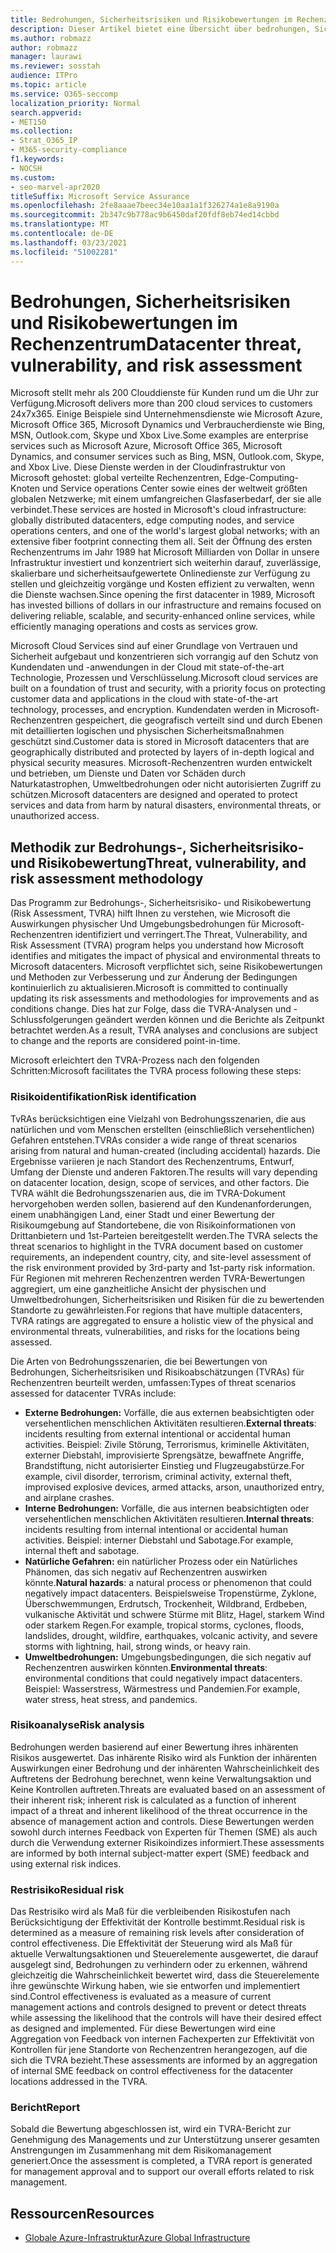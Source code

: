 ```yaml
---
title: Bedrohungen, Sicherheitsrisiken und Risikobewertungen im Rechenzentrum
description: Dieser Artikel bietet eine Übersicht über bedrohungen, Sicherheitsrisiken und Risikobewertungen im Rechenzentrum in Microsoft 365.
ms.author: robmazz
author: robmazz
manager: laurawi
ms.reviewer: sosstah
audience: ITPro
ms.topic: article
ms.service: O365-seccomp
localization_priority: Normal
search.appverid:
- MET150
ms.collection:
- Strat_O365_IP
- M365-security-compliance
f1.keywords:
- NOCSH
ms.custom:
- seo-marvel-apr2020
titleSuffix: Microsoft Service Assurance
ms.openlocfilehash: 2fe8aaae7beec34e10aa1a1f326274a1e8a9190a
ms.sourcegitcommit: 2b347c9b778ac9b6450daf20fdf8eb74ed14cbbd
ms.translationtype: MT
ms.contentlocale: de-DE
ms.lasthandoff: 03/23/2021
ms.locfileid: "51002281"
---
```

# <a name="datacenter-threat-vulnerability-and-risk-assessment"></a><span data-ttu-id="8e5ba-103">Bedrohungen, Sicherheitsrisiken und Risikobewertungen im Rechenzentrum</span><span class="sxs-lookup"><span data-stu-id="8e5ba-103">Datacenter threat, vulnerability, and risk assessment</span></span>

<span data-ttu-id="8e5ba-104">Microsoft stellt mehr als 200 Clouddienste für Kunden rund um die Uhr zur Verfügung.</span><span class="sxs-lookup"><span data-stu-id="8e5ba-104">Microsoft delivers more than 200 cloud services to customers 24x7x365.</span></span> <span data-ttu-id="8e5ba-105">Einige Beispiele sind Unternehmensdienste wie Microsoft Azure, Microsoft Office 365, Microsoft Dynamics und Verbraucherdienste wie Bing, MSN, Outlook.com, Skype und Xbox Live.</span><span class="sxs-lookup"><span data-stu-id="8e5ba-105">Some examples are enterprise services such as Microsoft Azure, Microsoft Office 365, Microsoft Dynamics, and consumer services such as Bing, MSN, Outlook.com, Skype, and Xbox Live.</span></span> <span data-ttu-id="8e5ba-106">Diese Dienste werden in der Cloudinfrastruktur von Microsoft gehostet: global verteilte Rechenzentren, Edge-Computing-Knoten und Service operations Center sowie eines der weltweit größten globalen Netzwerke; mit einem umfangreichen Glasfaserbedarf, der sie alle verbindet.</span><span class="sxs-lookup"><span data-stu-id="8e5ba-106">These services are hosted in Microsoft's cloud infrastructure: globally distributed datacenters, edge computing nodes, and service operations centers, and one of the world's largest global networks; with an extensive fiber footprint connecting them all.</span></span> <span data-ttu-id="8e5ba-107">Seit der Öffnung des ersten Rechenzentrums im Jahr 1989 hat Microsoft Milliarden von Dollar in unsere Infrastruktur investiert und konzentriert sich weiterhin darauf, zuverlässige, skalierbare und sicherheitsaufgewertete Onlinedienste zur Verfügung zu stellen und gleichzeitig vorgänge und Kosten effizient zu verwalten, wenn die Dienste wachsen.</span><span class="sxs-lookup"><span data-stu-id="8e5ba-107">Since opening the first datacenter in 1989, Microsoft has invested billions of dollars in our infrastructure and remains focused on delivering reliable, scalable, and security-enhanced online services, while efficiently managing operations and costs as services grow.</span></span>

<span data-ttu-id="8e5ba-108">Microsoft Cloud Services sind auf einer Grundlage von Vertrauen und Sicherheit aufgebaut und konzentrieren sich vorrangig auf den Schutz von Kundendaten und -anwendungen in der Cloud mit state-of-the-art Technologie, Prozessen und Verschlüsselung.</span><span class="sxs-lookup"><span data-stu-id="8e5ba-108">Microsoft cloud services are built on a foundation of trust and security, with a priority focus on protecting customer data and applications in the cloud with state-of-the-art technology, processes, and encryption.</span></span> <span data-ttu-id="8e5ba-109">Kundendaten werden in Microsoft-Rechenzentren gespeichert, die geografisch verteilt sind und durch Ebenen mit detaillierten logischen und physischen Sicherheitsmaßnahmen geschützt sind.</span><span class="sxs-lookup"><span data-stu-id="8e5ba-109">Customer data is stored in Microsoft datacenters that are geographically distributed and protected by layers of in-depth logical and physical security measures.</span></span> <span data-ttu-id="8e5ba-110">Microsoft-Rechenzentren wurden entwickelt und betrieben, um Dienste und Daten vor Schäden durch Naturkatastrophen, Umweltbedrohungen oder nicht autorisierten Zugriff zu schützen.</span><span class="sxs-lookup"><span data-stu-id="8e5ba-110">Microsoft datacenters are designed and operated to protect services and data from harm by natural disasters, environmental threats, or unauthorized access.</span></span>

## <a name="threat-vulnerability-and-risk-assessment-methodology"></a><span data-ttu-id="8e5ba-111">Methodik zur Bedrohungs-, Sicherheitsrisiko- und Risikobewertung</span><span class="sxs-lookup"><span data-stu-id="8e5ba-111">Threat, vulnerability, and risk assessment methodology</span></span>

<span data-ttu-id="8e5ba-112">Das Programm zur Bedrohungs-, Sicherheitsrisiko- und Risikobewertung (Risk Assessment, TVRA) hilft Ihnen zu verstehen, wie Microsoft die Auswirkungen physischer Und Umgebungsbedrohungen für Microsoft-Rechenzentren identifiziert und verringert.</span><span class="sxs-lookup"><span data-stu-id="8e5ba-112">The Threat, Vulnerability, and Risk Assessment (TVRA) program helps you understand how Microsoft identifies and mitigates the impact of physical and environmental threats to Microsoft datacenters.</span></span> <span data-ttu-id="8e5ba-113">Microsoft verpflichtet sich, seine Risikobewertungen und Methoden zur Verbesserung und zur Änderung der Bedingungen kontinuierlich zu aktualisieren.</span><span class="sxs-lookup"><span data-stu-id="8e5ba-113">Microsoft is committed to continually updating its risk assessments and methodologies for improvements and as conditions change.</span></span> <span data-ttu-id="8e5ba-114">Dies hat zur Folge, dass die TVRA-Analysen und -Schlussfolgerungen geändert werden können und die Berichte als Zeitpunkt betrachtet werden.</span><span class="sxs-lookup"><span data-stu-id="8e5ba-114">As a result, TVRA analyses and conclusions are subject to change and the reports are considered point-in-time.</span></span>

<span data-ttu-id="8e5ba-115">Microsoft erleichtert den TVRA-Prozess nach den folgenden Schritten:</span><span class="sxs-lookup"><span data-stu-id="8e5ba-115">Microsoft facilitates the TVRA process following these steps:</span></span>

### <a name="risk-identification"></a><span data-ttu-id="8e5ba-116">Risikoidentifikation</span><span class="sxs-lookup"><span data-stu-id="8e5ba-116">Risk identification</span></span>

<span data-ttu-id="8e5ba-117">TvRAs berücksichtigen eine Vielzahl von Bedrohungsszenarien, die aus natürlichen und vom Menschen erstellten (einschließlich versehentlichen) Gefahren entstehen.</span><span class="sxs-lookup"><span data-stu-id="8e5ba-117">TVRAs consider a wide range of threat scenarios arising from natural and human-created (including accidental) hazards.</span></span> <span data-ttu-id="8e5ba-118">Die Ergebnisse variieren je nach Standort des Rechenzentrums, Entwurf, Umfang der Dienste und anderen Faktoren.</span><span class="sxs-lookup"><span data-stu-id="8e5ba-118">The results will vary depending on datacenter location, design, scope of services, and other factors.</span></span> <span data-ttu-id="8e5ba-119">Die TVRA wählt die Bedrohungsszenarien aus, die im TVRA-Dokument hervorgehoben werden sollen, basierend auf den Kundenanforderungen, einem unabhängigen Land, einer Stadt und einer Bewertung der Risikoumgebung auf Standortebene, die von Risikoinformationen von Drittanbietern und 1st-Parteien bereitgestellt werden.</span><span class="sxs-lookup"><span data-stu-id="8e5ba-119">The TVRA selects the threat scenarios to highlight in the TVRA document based on customer requirements, an independent country, city, and site-level assessment of the risk environment provided by 3rd-party and 1st-party risk information.</span></span> <span data-ttu-id="8e5ba-120">Für Regionen mit mehreren Rechenzentren werden TVRA-Bewertungen aggregiert, um eine ganzheitliche Ansicht der physischen und Umweltbedrohungen, Sicherheitsrisiken und Risiken für die zu bewertenden Standorte zu gewährleisten.</span><span class="sxs-lookup"><span data-stu-id="8e5ba-120">For regions that have multiple datacenters, TVRA ratings are aggregated to ensure a holistic view of the physical and environmental threats, vulnerabilities, and risks for the locations being assessed.</span></span>

<span data-ttu-id="8e5ba-121">Die Arten von Bedrohungsszenarien, die bei Bewertungen von Bedrohungen, Sicherheitsrisiken und Risikoabschätzungen (TVRAs) für Rechenzentren beurteilt werden, umfassen:</span><span class="sxs-lookup"><span data-stu-id="8e5ba-121">Types of threat scenarios assessed for datacenter TVRAs include:</span></span>

- <span data-ttu-id="8e5ba-122">**Externe Bedrohungen:** Vorfälle, die aus externen beabsichtigten oder versehentlichen menschlichen Aktivitäten resultieren.</span><span class="sxs-lookup"><span data-stu-id="8e5ba-122">**External threats**: incidents resulting from external intentional or accidental human activities.</span></span> <span data-ttu-id="8e5ba-123">Beispiel: Zivile Störung, Terrorismus, kriminelle Aktivitäten, externer Diebstahl, improvisierte Sprengsätze, bewaffnete Angriffe, Brandstiftung, nicht autorisierter Einstieg und Flugzeugabstürze.</span><span class="sxs-lookup"><span data-stu-id="8e5ba-123">For example, civil disorder, terrorism, criminal activity, external theft, improvised explosive devices, armed attacks, arson, unauthorized entry, and airplane crashes.</span></span>
- <span data-ttu-id="8e5ba-124">**Interne Bedrohungen:** Vorfälle, die aus internen beabsichtigten oder versehentlichen menschlichen Aktivitäten resultieren.</span><span class="sxs-lookup"><span data-stu-id="8e5ba-124">**Internal threats**: incidents resulting from internal intentional or accidental human activities.</span></span> <span data-ttu-id="8e5ba-125">Beispiel: interner Diebstahl und Sabotage.</span><span class="sxs-lookup"><span data-stu-id="8e5ba-125">For example, internal theft and sabotage.</span></span>
- <span data-ttu-id="8e5ba-126">**Natürliche Gefahren:** ein natürlicher Prozess oder ein Natürliches Phänomen, das sich negativ auf Rechenzentren auswirken könnte.</span><span class="sxs-lookup"><span data-stu-id="8e5ba-126">**Natural hazards**: a natural process or phenomenon that could negatively impact datacenters.</span></span> <span data-ttu-id="8e5ba-127">Beispielsweise Tropenstürme, Zyklone, Überschwemmungen, Erdrutsch, Trockenheit, Wildbrand, Erdbeben, vulkanische Aktivität und schwere Stürme mit Blitz, Hagel, starkem Wind oder starkem Regen.</span><span class="sxs-lookup"><span data-stu-id="8e5ba-127">For example, tropical storms, cyclones, floods, landslides, drought, wildfire, earthquakes, volcanic activity, and severe storms with lightning, hail, strong winds, or heavy rain.</span></span>
- <span data-ttu-id="8e5ba-128">**Umweltbedrohungen:** Umgebungsbedingungen, die sich negativ auf Rechenzentren auswirken könnten.</span><span class="sxs-lookup"><span data-stu-id="8e5ba-128">**Environmental threats**: environmental conditions that could negatively impact datacenters.</span></span> <span data-ttu-id="8e5ba-129">Beispiel: Wasserstress, Wärmestress und Pandemien.</span><span class="sxs-lookup"><span data-stu-id="8e5ba-129">For example, water stress, heat stress, and pandemics.</span></span>

### <a name="risk-analysis"></a><span data-ttu-id="8e5ba-130">Risikoanalyse</span><span class="sxs-lookup"><span data-stu-id="8e5ba-130">Risk analysis</span></span>

<span data-ttu-id="8e5ba-131">Bedrohungen werden basierend auf einer Bewertung ihres inhärenten Risikos ausgewertet. Das inhärente Risiko wird als Funktion der inhärenten Auswirkungen einer Bedrohung und der inhärenten Wahrscheinlichkeit des Auftretens der Bedrohung berechnet, wenn keine Verwaltungsaktion und Keine Kontrollen auftreten.</span><span class="sxs-lookup"><span data-stu-id="8e5ba-131">Threats are evaluated based on an assessment of their inherent risk; inherent risk is calculated as a function of inherent impact of a threat and inherent likelihood of the threat occurrence in the absence of management action and controls.</span></span> <span data-ttu-id="8e5ba-132">Diese Bewertungen werden sowohl durch internes Feedback von Experten für Themen (SME) als auch durch die Verwendung externer Risikoindizes informiert.</span><span class="sxs-lookup"><span data-stu-id="8e5ba-132">These assessments are informed by both internal subject-matter expert (SME) feedback and using external risk indices.</span></span>

### <a name="residual-risk"></a><span data-ttu-id="8e5ba-133">Restrisiko</span><span class="sxs-lookup"><span data-stu-id="8e5ba-133">Residual risk</span></span>

<span data-ttu-id="8e5ba-134">Das Restrisiko wird als Maß für die verbleibenden Risikostufen nach Berücksichtigung der Effektivität der Kontrolle bestimmt.</span><span class="sxs-lookup"><span data-stu-id="8e5ba-134">Residual risk is determined as a measure of remaining risk levels after consideration of control effectiveness.</span></span> <span data-ttu-id="8e5ba-135">Die Effektivität der Steuerung wird als Maß für aktuelle Verwaltungsaktionen und Steuerelemente ausgewertet, die darauf ausgelegt sind, Bedrohungen zu verhindern oder zu erkennen, während gleichzeitig die Wahrscheinlichkeit bewertet wird, dass die Steuerelemente ihre gewünschte Wirkung haben, wie sie entworfen und implementiert sind.</span><span class="sxs-lookup"><span data-stu-id="8e5ba-135">Control effectiveness is evaluated as a measure of current management actions and controls designed to prevent or detect threats while assessing the likelihood that the controls will have their desired effect as designed and implemented.</span></span> <span data-ttu-id="8e5ba-136">Für diese Bewertungen wird eine Aggregation von Feedback von internen Fachexperten zur Effektivität von Kontrollen für jene Standorte von Rechenzentren herangezogen, auf die sich die TVRA bezieht.</span><span class="sxs-lookup"><span data-stu-id="8e5ba-136">These assessments are informed by an aggregation of internal SME feedback on control effectiveness for the datacenter locations addressed in the TVRA.</span></span>

### <a name="report"></a><span data-ttu-id="8e5ba-137">Bericht</span><span class="sxs-lookup"><span data-stu-id="8e5ba-137">Report</span></span>

<span data-ttu-id="8e5ba-138">Sobald die Bewertung abgeschlossen ist, wird ein TVRA-Bericht zur Genehmigung des Managements und zur Unterstützung unserer gesamten Anstrengungen im Zusammenhang mit dem Risikomanagement generiert.</span><span class="sxs-lookup"><span data-stu-id="8e5ba-138">Once the assessment is completed, a TVRA report is generated for management approval and to support our overall efforts related to risk management.</span></span>

## <a name="resources"></a><span data-ttu-id="8e5ba-139">Ressourcen</span><span class="sxs-lookup"><span data-stu-id="8e5ba-139">Resources</span></span>

- [<span data-ttu-id="8e5ba-140">Globale Azure-Infrastruktur</span><span class="sxs-lookup"><span data-stu-id="8e5ba-140">Azure Global Infrastructure</span></span>](https://www.microsoft.com/datacenters)
